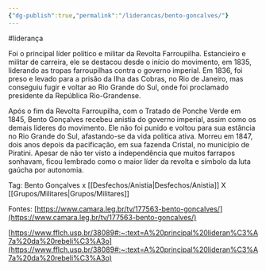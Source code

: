 ```yaml
---
{"dg-publish":true,"permalink":"/liderancas/bento-goncalves/"}
---
```


#liderança

Foi o principal líder político e militar da Revolta Farroupilha. Estancieiro e militar de carreira, ele se destacou desde o início do movimento, em 1835, liderando as tropas farroupilhas contra o governo imperial. Em 1836, foi preso e levado para a prisão da Ilha das Cobras, no Rio de Janeiro, mas conseguiu fugir e voltar ao Rio Grande do Sul, onde foi proclamado presidente da República Rio-Grandense.

Após o fim da Revolta Farroupilha, com o Tratado de Ponche Verde em 1845, Bento Gonçalves recebeu anistia do governo imperial, assim como os demais líderes do movimento. Ele não foi punido e voltou para sua estância no Rio Grande do Sul, afastando-se da vida política ativa. Morreu em 1847, dois anos depois da pacificação, em sua fazenda Cristal, no município de Piratini. Apesar de não ter visto a independência que muitos farrapos sonhavam, ficou lembrado como o maior líder da revolta e símbolo da luta gaúcha por autonomia.

Tag: Bento Gonçalves x [[Desfechos/Anistia\|Desfechos/Anistia]] X [[Grupos/Militares\|Grupos/Militares]]

Fontes: [https://www.camara.leg.br/tv/177563-bento-goncalves/](https://www.camara.leg.br/tv/177563-bento-goncalves/)

[https://www.fflch.usp.br/38089#:~:text=A%20principal%20lideran%C3%A7a%20da%20rebeli%C3%A3o](https://www.fflch.usp.br/38089#:~:text=A%20principal%20lideran%C3%A7a%20da%20rebeli%C3%A3o)